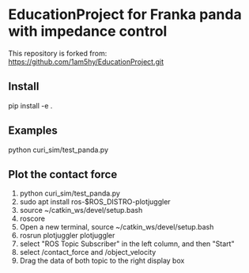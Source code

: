 # EducationProject for Franka panda with impedance control

This repository is forked from: https://github.com/1am5hy/EducationProject.git

## Install 
pip install -e .

## Examples
python curi_sim/test_panda.py

## Plot the contact force
1. python curi_sim/test_panda.py
2. sudo apt install ros-$ROS_DISTRO-plotjuggler
3. source ~/catkin_ws/devel/setup.bash
4. roscore
5. Open a new terminal, source ~/catkin_ws/devel/setup.bash
6. rosrun plotjuggler plotjuggler
7. select "ROS Topic Subscriber" in the left column, and then "Start"
8. select /contact_force and /object_velocity
9. Drag the data of both topic to the right display box